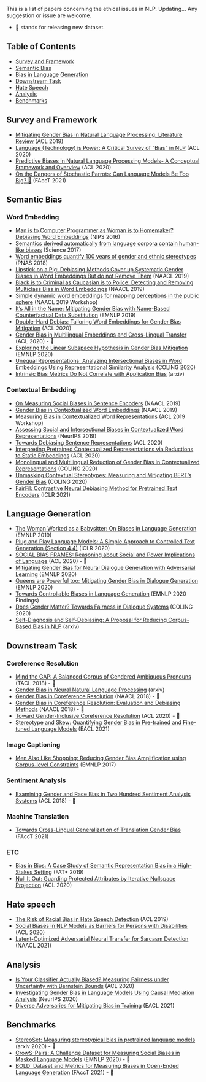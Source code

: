 This is a list of papers concerning the ethical issues in NLP. Updating... Any suggestion or issue are welcome.
* 💾 stands for releasing new dataset.


## Table of Contents
- [Survey and Framework](#survey)
- [Semantic Bias](#semantic-bias)
- [Bias in Language Generation](#generation)
- [Downstream Task](#downstream-task)
- [Hate Speech](#hate-speech)
- [Analysis](#analysis)
- [Benchmarks](#benchmarks)

## Survey and Framework
- [Mitigating Gender Bias in Natural Language Processing: Literature Review](https://www.aclweb.org/anthology/P19-1159) (ACL 2019)
- [Language (Technology) is Power: A Critical Survey of “Bias” in NLP](https://www.aclweb.org/anthology/2020.acl-main.485/) (ACL 2020)
- [Predictive Biases in Natural Language Processing Models- A Conceptual Framework and Overview](https://www.aclweb.org/anthology/2020.acl-main.468/) (ACL 2020)
- [On the Dangers of Stochastic Parrots: Can Language Models Be Too Big? 🦜](http://faculty.washington.edu/ebender/papers/Stochastic_Parrots.pdf) (FAccT 2021)

## Semantic Bias

### Word Embedding

- [Man is to Computer Programmer as Woman is to Homemaker? Debiasing Word Embeddings](https://arxiv.org/pdf/1607.06520.pdf) (NIPS 2016)
- [Semantics derived automatically from language corpora contain human-like biases](https://science.sciencemag.org/content/356/6334/183) (Science 2017)
- [Word embeddings quantify 100 years of gender and ethnic stereotypes](https://arxiv.org/pdf/1711.08412.pdf) (PNAS 2018)
- [Lipstick on a Pig: Debiasing Methods Cover up Systematic Gender Biases in Word Embeddings But do not Remove Them](https://www.aclweb.org/anthology/N19-1061/) (NAACL 2019)
- [Black is to Criminal as Caucasian is to Police: Detecting and Removing Multiclass Bias in Word Embeddings](https://www.aclweb.org/anthology/N19-1062/) (NAACL 2019)
- [Simple dynamic word embeddings for mapping perceptions in the public sphere](https://www.aclweb.org/anthology/W19-2111/) (NAACL 2019 Workshop)
- [It’s All in the Name: Mitigating Gender Bias with Name-Based Counterfactual Data Substitution](https://www.aclweb.org/anthology/D19-1530) (EMNLP 2019)
- [Double-Hard Debias: Tailoring Word Embeddings for Gender Bias Mitigation](https://www.aclweb.org/anthology/2020.acl-main.484/) (ACL 2020)
- [Gender Bias in Multilingual Embeddings and Cross-Lingual Transfer](https://www.aclweb.org/anthology/2020.acl-main.260/) (ACL 2020) - 💾
- [Exploring the Linear Subspace Hypothesis in Gender Bias Mitigation](https://www.aclweb.org/anthology/2020.emnlp-main.232) (EMNLP 2020)
- [Unequal Representations: Analyzing Intersectional Biases in Word Embeddings Using Representational Similarity Analysis](https://www.aclweb.org/anthology/2020.coling-main.151) (COLING 2020)
- [Intrinsic Bias Metrics Do Not Correlate with Application Bias](https://arxiv.org/pdf/2012.15859.pdf) (arxiv)

### Contextual Embedding 

- [On Measuring Social Biases in Sentence Encoders](https://www.aclweb.org/anthology/N19-1063/) (NAACL 2019)
- [Gender Bias in Contextualized Word Embeddings](https://www.aclweb.org/anthology/N19-1064/) (NAACL 2019)
- [Measuring Bias in Contextualized Word Representations](https://www.aclweb.org/anthology/W19-3823/) (ACL 2019 Workshop)
- [Assessing Social and Intersectional Biases in Contextualized Word Representations](https://papers.nips.cc/paper/2019/file/201d546992726352471cfea6b0df0a48-Paper.pdf) (NeurIPS 2019)
- [Towards Debiasing Sentence Representations](https://www.aclweb.org/anthology/2020.acl-main.488/) (ACL 2020)
- [Interpreting Pretrained Contextualized Representations via Reductions to Static Embeddings](https://www.aclweb.org/anthology/2020.acl-main.431/) (ACL 2020)
- [Monolingual and Multilingual Reduction of Gender Bias in Contextualized Representations](https://www.aclweb.org/anthology/2020.coling-main.446/) (COLING 2020)
- [Unmasking Contextual Stereotypes: Measuring and Mitigating BERT’s Gender Bias](https://www.aclweb.org/anthology/2020.gebnlp-1.1/) (COLING 2020)
- [FairFil: Contrastive Neural Debiasing Method for Pretrained Text Encoders](https://openreview.net/forum?id=N6JECD-PI5w) (ICLR 2021)

## Language Generation
- [The Woman Worked as a Babysitter: On Biases in Language Generation](https://www.aclweb.org/anthology/D19-1339/) (EMNLP 2019)
- [Plug and Play Language Models: A Simple Approach to Controlled Text Generation (Section 4.4)](https://openreview.net/forum?id=H1edEyBKDS) (ICLR 2020)
- [SOCIAL BIAS FRAMES: Reasoning about Social and Power Implications of Language](https://www.aclweb.org/anthology/2020.acl-main.486/) (ACL 2020) - 💾
- [Mitigating Gender Bias for Neural Dialogue Generation with Adversarial Learning](https://www.aclweb.org/anthology/2020.emnlp-main.64/) (EMNLP 2020)
- [Queens are Powerful too: Mitigating Gender Bias in Dialogue Generation](https://www.aclweb.org/anthology/2020.emnlp-main.656/) (EMNLP 2020)
- [Towards Controllable Biases in Language Generation](https://www.aclweb.org/anthology/2020.findings-emnlp.291/) (EMNLP 2020 Findings)
- [Does Gender Matter? Towards Fairness in Dialogue Systems](https://www.aclweb.org/anthology/2020.coling-main.390) (COLING 2020)
- [Self-Diagnosis and Self-Debiasing: A Proposal for Reducing Corpus-Based Bias in NLP](https://arxiv.org/pdf/2103.00453.pdf) (arxiv)

## Downstream Task

### Coreference Resolution
- [Mind the GAP: A Balanced Corpus of Gendered Ambiguous Pronouns](https://www.aclweb.org/anthology/Q18-1042/) (TACL 2018) - 💾
- [Gender Bias in Neural Natural Language Processing](https://arxiv.org/pdf/1807.11714.pdf) (arxiv)
- [Gender Bias in Coreference Resolution](https://www.aclweb.org/anthology/N18-2002/) (NAACL 2018) - 💾
- [Gender Bias in Coreference Resolution: Evaluation and Debiasing Methods](https://www.aclweb.org/anthology/N18-2003/) (NAACL 2018) - 💾
- [Toward Gender-Inclusive Coreference Resolution](https://www.aclweb.org/anthology/2020.acl-main.418) (ACL 2020) - 💾
- [Stereotype and Skew: Quantifying Gender Bias in Pre-trained and Fine-tuned Language Models](https://arxiv.org/pdf/2101.09688.pdf) (EACL 2021)

### Image Captioning
- [Men Also Like Shopping: Reducing Gender Bias Amplification using Corpus-level Constraints](https://www.aclweb.org/anthology/D17-1323/) (EMNLP 2017)

### Sentiment Analysis
- [Examining Gender and Race Bias in Two Hundred Sentiment Analysis Systems](https://www.aclweb.org/anthology/S18-2005/) (ACL 2018) - 💾

### Machine Translation
- [Towards Cross-Lingual Generalization of Translation Gender Bias](https://dl.acm.org/doi/pdf/10.1145/3442188.3445907) (FAccT 2021)

### ETC
- [Bias in Bios: A Case Study of Semantic Representation Bias in a High-Stakes Setting](https://dl.acm.org/doi/10.1145/3287560.3287572) (FAT* 2019)
- [Null It Out: Guarding Protected Attributes by Iterative Nullspace Projection](https://www.aclweb.org/anthology/2020.acl-main.647) (ACL 2020)

## Hate speech
- [The Risk of Racial Bias in Hate Speech Detection](https://www.aclweb.org/anthology/P19-1163/) (ACL 2019)
- [Social Biases in NLP Models as Barriers for Persons with Disabilities](https://www.aclweb.org/anthology/2020.acl-main.487/) (ACL 2020)
- [Latent-Optimized Adversarial Neural Transfer for Sarcasm Detection]() (NAACL 2021)

## Analysis
- [Is Your Classifier Actually Biased? Measuring Fairness under Uncertainty with Bernstein Bounds](https://www.aclweb.org/anthology/2020.acl-main.262) (ACL 2020)
- [Investigating Gender Bias in Language Models Using Causal Mediation Analysis](https://proceedings.neurips.cc//paper_files/paper/2020/hash/92650b2e92217715fe312e6fa7b90d82-Abstract.html) (NeurIPS 2020)
- [Diverse Adversaries for Mitigating Bias in Training](https://arxiv.org/pdf/2101.10001.pdf) (EACL 2021)

## Benchmarks

- [StereoSet: Measuring stereotypical bias in pretrained language models](https://stereoset.mit.edu/) (arxiv 2020) - 💾
- [CrowS-Pairs: A Challenge Dataset for Measuring Social Biases in Masked Language Models](https://www.aclweb.org/anthology/2020.emnlp-main.154/) (EMNLP 2020) - 💾
- [BOLD: Dataset and Metrics for Measuring Biases in Open-Ended Language Generation](https://arxiv.org/abs/2101.11718) (FAccT 2021) - 💾